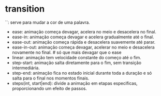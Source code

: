 # transition
``: serve para mudar a cor de uma palavra.
- ease: animação começa devagar, acelera no meio e desacelera no final.
- ease-in: animação começa devagar e acelera gradualmente até o final.
- ease-out: animação começa rápida e desacelera suavemente até parar.
- ease-in-out: animação começa devagar, acelerar no meio e desacelera novamente no final. # só que mais devagar que o ease
- linear: animação tem velocidade constante do começo até o fim.
- step-start: animação salta diretamente para o fim, sem transição intermediária.
- step-end: animação fica no estado inicial durante toda a duração e só salta para o final nos momentos finais.
- steps(int, start|end): divide a animação em etapas especificas, proporcionando um efeito de passos.